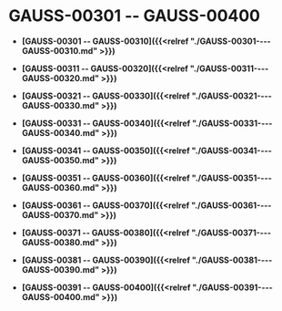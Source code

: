 # GAUSS-00301 -- GAUSS-00400<a name="ZH-CN_TOPIC_0302073636"></a>

-   **[GAUSS-00301 -- GAUSS-00310]({{<relref "./GAUSS-00301----GAUSS-00310.md" >}})**  

-   **[GAUSS-00311 -- GAUSS-00320]({{<relref "./GAUSS-00311----GAUSS-00320.md" >}})**  

-   **[GAUSS-00321 -- GAUSS-00330]({{<relref "./GAUSS-00321----GAUSS-00330.md" >}})**  

-   **[GAUSS-00331 -- GAUSS-00340]({{<relref "./GAUSS-00331----GAUSS-00340.md" >}})**  

-   **[GAUSS-00341 -- GAUSS-00350]({{<relref "./GAUSS-00341----GAUSS-00350.md" >}})**  

-   **[GAUSS-00351 -- GAUSS-00360]({{<relref "./GAUSS-00351----GAUSS-00360.md" >}})**  

-   **[GAUSS-00361 -- GAUSS-00370]({{<relref "./GAUSS-00361----GAUSS-00370.md" >}})**  

-   **[GAUSS-00371 -- GAUSS-00380]({{<relref "./GAUSS-00371----GAUSS-00380.md" >}})**  

-   **[GAUSS-00381 -- GAUSS-00390]({{<relref "./GAUSS-00381----GAUSS-00390.md" >}})**  

-   **[GAUSS-00391 -- GAUSS-00400]({{<relref "./GAUSS-00391----GAUSS-00400.md" >}})**  


